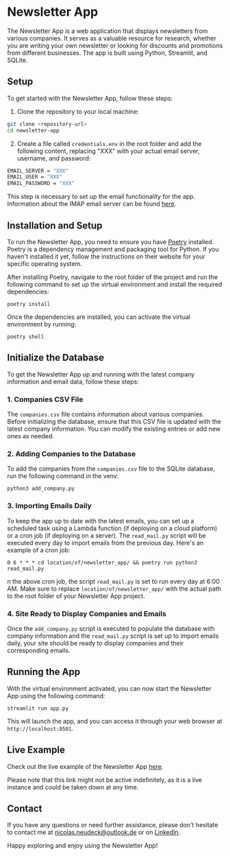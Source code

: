 # Newsletter App

The Newsletter App is a web application that displays newsletters from various companies. It serves as a valuable resource for research, whether you are writing your own newsletter or looking for discounts and promotions from different businesses. The app is built using Python, Streamlit, and SQLite.

## Setup

To get started with the Newsletter App, follow these steps:

1. Clone the repository to your local machine:
```bash
git clone <repository-url>
cd newsletter-app
```

2. Create a file called `credentials.env` in the root folder and add the following content, replacing "XXX" with your actual email server, username, and password:
```bash
EMAIL_SERVER = "XXX"
EMAIL_USER = "XXX"
EMAIL_PASSWORD = "XXX"
```
This step is necessary to set up the email functionality for the app. Information about the IMAP email server can be found [here](https://www.systoolsgroup.com/imap/).

## Installation and Setup

To run the Newsletter App, you need to ensure you have [Poetry](https://python-poetry.org/) installed. Poetry is a dependency management and packaging tool for Python. If you haven't installed it yet, follow the instructions on their website for your specific operating system.

After installing Poetry, navigate to the root folder of the project and run the following command to set up the virtual environment and install the required dependencies:

```
poetry install
```

Once the dependencies are installed, you can activate the virtual environment by running:

```
poetry shell
```
## Initialize the Database

To get the Newsletter App up and running with the latest company information and email data, follow these steps:

### 1. Companies CSV File

The `companies.csv` file contains information about various companies. Before initializing the database, ensure that this CSV file is updated with the latest company information. You can modify the existing entries or add new ones as needed.

### 2. Adding Companies to the Database

To add the companies from the `companies.csv` file to the SQLite database, run the following command in the venv:
```
python3 add_company.py
```

### 3. Importing Emails Daily

To keep the app up to date with the latest emails, you can set up a scheduled task using a Lambda function (if deploying on a cloud platform) or a cron job (if deploying on a server). The `read_mail.py` script will be executed every day to import emails from the previous day. Here's an example of a cron job:
```
0 6 * * * cd location/of/newsletter_app/ && poetry run python3 read_mail.py
```
n the above cron job, the script `read_mail.py` is set to run every day at 6:00 AM. Make sure to replace `location/of/newsletter_app/` with the actual path to the root folder of your Newsletter App project.

### 4. Site Ready to Display Companies and Emails

Once the `add_company.py` script is executed to populate the database with company information and the `read_mail.py` script is set up to import emails daily, your site should be ready to display companies and their corresponding emails.
## Running the App

With the virtual environment activated, you can now start the Newsletter App using the following command:

```
streamlit run app.py
```

This will launch the app, and you can access it through your web browser at `http://localhost:8501`.

## Live Example

Check out the live example of the Newsletter App [here](http://13.53.108.5:8501/).

Please note that this link might not be active indefinitely, as it is a live instance and could be taken down at any time.

## Contact

If you have any questions or need further assistance, please don't hesitate to contact me at [nicolas.neudeck@outlook.de](mailto:nicolas.neudeck@outlook.de) or on [LinkedIn](https://www.linkedin.com/in/nicolasneudeck/).

Happy exploring and enjoy using the Newsletter App!